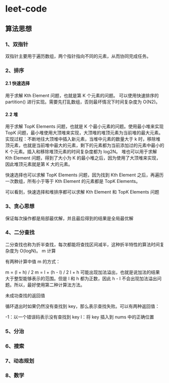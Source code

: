 # leet-code
## 算法思想
### 1、双指针
双指针主要用于遍历数组，两个指针指向不同的元素，从而协同完成任务。

### 2、排序
#### 2.1 快速选择
用于求解 Kth Element 问题，也就是第 K 个元素的问题。
可以使用快速排序的 partition() 进行实现。需要先打乱数组，否则最坏情况下时间复杂度为 O(N2)。
#### 2.2 堆

用于求解 TopK Elements 问题，也就是 K 个最小元素的问题。使用最小堆来实现 TopK 问题，最小堆使用大顶堆来实现，大顶堆的堆顶元素为当前堆的最大元素。实现过程：不断地往大顶堆中插入新元素，当堆中元素的数量大于 k 时，移除堆顶元素，也就是当前堆中最大的元素，剩下的元素都为当前添加过的元素中最小的 K 个元素。插入和移除堆顶元素的时间复杂度都为 log2N。
堆也可以用于求解 Kth Element 问题，得到了大小为 K 的最小堆之后，因为使用了大顶堆来实现，因此堆顶元素就是第 K 大的元素。

快速选择也可以求解 TopK Elements 问题，因为找到 Kth Element 之后，再遍历一次数组，所有小于等于 Kth Element 的元素都是 TopK Elements。

可以看到，快速选择和堆排序都可以求解 Kth Element 和 TopK Elements 问题


### 3、贪心思想
保证每次操作都是局部最优解，并且最后得到的结果是全局最优解


### 4、二分查找
二分查找也称为折半查找，每次都能将查找区间减半，这种折半特性的算法时间复杂度为 O(logN)。
m 计算

有两种计算中值 m 的方式：

m = (l + h) / 2
m = l + (h - l) / 2
l + h 可能出现加法溢出，也就是说加法的结果大于整型能够表示的范围。但是 l 和 h 都为正数，因此 h - l 不会出现加法溢出问题。所以，最好使用第二种计算法方法。

未成功查找的返回值

循环退出时如果仍然没有查找到 key，那么表示查找失败。可以有两种返回值：

-1：以一个错误码表示没有查找到 key
l：将 key 插入到 nums 中的正确位置


### 5、分治
### 6、搜索
### 7、动态规划
### 8、数学
